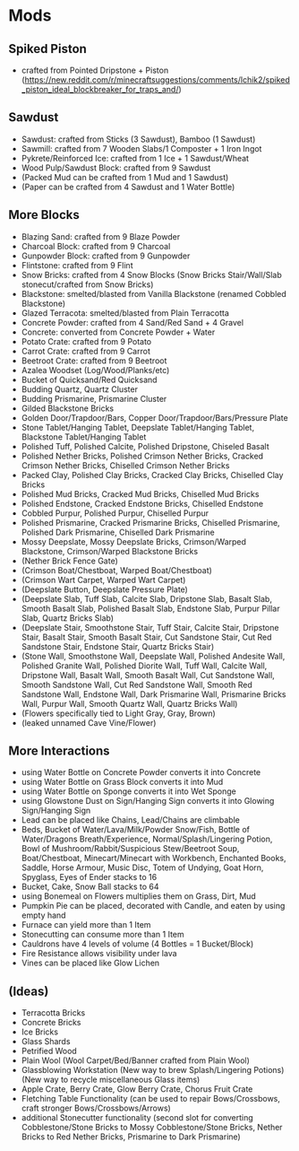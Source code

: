 # Mods
## Spiked Piston
- crafted from Pointed Dripstone + Piston (https://new.reddit.com/r/minecraftsuggestions/comments/lchik2/spiked_piston_ideal_blockbreaker_for_traps_and/)

## Sawdust
- Sawdust: crafted from Sticks (3 Sawdust), Bamboo (1 Sawdust)
- Sawmill: crafted from 7 Wooden Slabs/1 Composter + 1 Iron Ingot
- Pykrete/Reinforced Ice: crafted from 1 Ice + 1 Sawdust/Wheat
- Wood Pulp/Sawdust Block: crafted from 9 Sawdust
- (Packed Mud can be crafted from 1 Mud and 1 Sawdust)
- (Paper can be crafted from 4 Sawdust and 1 Water Bottle)

## More Blocks
- Blazing Sand: crafted from 9 Blaze Powder
- Charcoal Block: crafted from 9 Charcoal
- Gunpowder Block: crafted from 9 Gunpowder
- Flintstone: crafted from 9 Flint
- Snow Bricks: crafted from 4 Snow Blocks (Snow Bricks Stair/Wall/Slab stonecut/crafted from Snow Bricks)
- Blackstone: smelted/blasted from Vanilla Blackstone (renamed Cobbled Blackstone)
- Glazed Terracota: smelted/blasted from Plain Terracotta
- Concrete Powder: crafted from 4 Sand/Red Sand + 4 Gravel
- Concrete: converted from Concrete Powder + Water
- Potato Crate: crafted from 9 Potato
- Carrot Crate: crafted from 9 Carrot
- Beetroot Crate: crafted from 9 Beetroot
- Azalea Woodset (Log/Wood/Planks/etc)
- Bucket of Quicksand/Red Quicksand
- Budding Quartz, Quartz Cluster
- Budding Prismarine, Prismarine Cluster
- Gilded Blackstone Bricks
- Golden Door/Trapdoor/Bars, Copper Door/Trapdoor/Bars/Pressure Plate
- Stone Tablet/Hanging Tablet, Deepslate Tablet/Hanging Tablet, Blackstone Tablet/Hanging Tablet
- Polished Tuff, Polished Calcite, Polished Dripstone, Chiseled Basalt
- Polished Nether Bricks, Polished Crimson Nether Bricks, Cracked Crimson Nether Bricks, Chiselled Crimson Nether Bricks
- Packed Clay, Polished Clay Bricks, Cracked Clay Bricks, Chiselled Clay Bricks
- Polished Mud Bricks, Cracked Mud Bricks, Chiselled Mud Bricks
- Polished Endstone, Cracked Endstone Bricks, Chiselled Endstone
- Cobbled Purpur, Polished Purpur, Chiselled Purpur
- Polished Prismarine, Cracked Prismarine Bricks, Chiselled Prismarine, Polished Dark Prismarine, Chiselled Dark Prismarine
- Mossy Deepslate, Mossy Deepslate Bricks, Crimson/Warped Blackstone, Crimson/Warped Blackstone Bricks
- (Nether Brick Fence Gate)
- (Crimson Boat/Chestboat, Warped Boat/Chestboat)
- (Crimson Wart Carpet, Warped Wart Carpet)
- (Deepslate Button, Deepslate Pressure Plate)
- (Deepslate Slab, Tuff Slab, Calcite Slab, Dripstone Slab, Basalt Slab, Smooth Basalt Slab, Polished Basalt Slab, Endstone Slab, Purpur Pillar Slab, Quartz Bricks Slab)
- (Deepslate Stair, Smoothstone Stair, Tuff Stair, Calcite Stair, Dripstone Stair, Basalt Stair, Smooth Basalt Stair, Cut Sandstone Stair, Cut Red Sandstone Stair, Endstone Stair, Quartz Bricks Stair)
- (Stone Wall, Smoothstone Wall, Deepslate Wall, Polished Andesite Wall, Polished Granite Wall, Polished Diorite Wall, Tuff Wall, Calcite Wall, Dripstone Wall, Basalt Wall, Smooth Basalt Wall, Cut Sandstone Wall, Smooth Sandstone Wall, Cut Red Sandstone Wall, Smooth Red Sandstone Wall, Endstone Wall, Dark Prismarine Wall, Prismarine Bricks Wall, Purpur Wall, Smooth Quartz Wall, Quartz Bricks Wall)
- (Flowers specifically tied to Light Gray, Gray, Brown)
- (leaked unnamed Cave Vine/Flower)

## More Interactions
- using Water Bottle on Concrete Powder converts it into Concrete
- using Water Bottle on Grass Block converts it into Mud
- using Water Bottle on Sponge converts it into Wet Sponge
- using Glowstone Dust on Sign/Hanging Sign converts it into Glowing Sign/Hanging Sign
- Lead can be placed like Chains, Lead/Chains are climbable
- Beds, Bucket of Water/Lava/Milk/Powder Snow/Fish, Bottle of Water/Dragons Breath/Experience, Normal/Splash/Lingering Potion, Bowl of Mushroom/Rabbit/Suspicious Stew/Beetroot Soup, Boat/Chestboat, Minecart/Minecart with Workbench, Enchanted Books, Saddle, Horse Armour, Music Disc, Totem of Undying, Goat Horn, Spyglass, Eyes of Ender stacks to 16
- Bucket, Cake, Snow Ball stacks to 64
- using Bonemeal on Flowers multiplies them on Grass, Dirt, Mud
- Pumpkin Pie can be placed, decorated with Candle, and eaten by using empty hand
- Furnace can yield more than 1 Item
- Stonecutting can consume more than 1 Item
- Cauldrons have 4 levels of volume (4 Bottles = 1 Bucket/Block)
- Fire Resistance allows visibility under lava
- Vines can be placed like Glow Lichen

## (Ideas)
- Terracotta Bricks
- Concrete Bricks
- Ice Bricks
- Glass Shards
- Petrified Wood
- Plain Wool (Wool Carpet/Bed/Banner crafted from Plain Wool)
- Glassblowing Workstation (New way to brew Splash/Lingering Potions)(New way to recycle miscellaneous Glass items)
- Apple Crate, Berry Crate, Glow Berry Crate, Chorus Fruit Crate
- Fletching Table Functionality (can be used to repair Bows/Crossbows, craft stronger Bows/Crossbows/Arrows)
- additional Stonecutter functionality (second slot for converting Cobblestone/Stone Bricks to Mossy Cobblestone/Stone Bricks, Nether Bricks to Red Nether Bricks, Prismarine to Dark Prismarine)